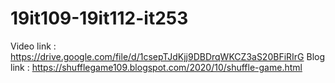 # 19it109-19it112-it253
Video link :
https://drive.google.com/file/d/1csepTJdKjj9DBDrqWKCZ3aS20BFiRIrG
Blog link :
https://shufflegame109.blogspot.com/2020/10/shuffle-game.html
